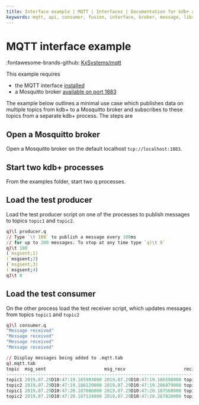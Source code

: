 ```yaml
---
title: Interface example | MQTT | Interfaces | Documentation for kdb+ and q
keywords: mqtt, api, consumer, fusion, interface, broker, message, library, telemetry, producer, q
---
```

# MQTT interface example

:fontawesome-brands-github:
[KxSystems/mqtt](https://github.com/KxSystems/mqtt)



This example requires 

-   the MQTT interface [installed](https://github.com/kxsystems/mqtt/blob/master/README.md)
-   a Mosquitto broker [available on port 1883](https://mosquitto.org/download/)


The example below outlines a minimal use case which publishes data on multiple topics from kdb+ to a Mosquitto broker and subscribes to these topics from a separate kdb+ process. The steps are

## Open a Mosquitto broker 

Open a Mosquitto broker on the default localhost `tcp://localhost:1883`.


## Start two kdb+ processes

From the examples folder, start two q processes.


## Load the test producer 

Load the test producer script on one of the processes to publish messages to topics `topic1` and `topic2`.

```q
q)\l producer.q
// Type `\t 100` to publish a message every 100ms 
// for up to 200 messages. To stop at any time type `q)\t 0`
q)\t 100
(`msgsent;1)
(`msgsent;2)
(`msgsent;3)
(`msgsent;4)
q)\t 0
```


## Load the test consumer

On the other process load the test receiver script, which updates messages from topics `topic1` and `topic2`

```q
q)\l consumer.q
"Message received"
"Message received"
"Message received"
"Message received"

// Display messages being added to .mqtt.tab
q).mqtt.tab
topic  msg_sent                      msg_recv                      recieved_m..
-----------------------------------------------------------------------------..
topic1 2019.07.29D10:47:19.185993000 2019.07.29D10:47:19.186598000 topic1_0  ..
topic2 2019.07.29D10:47:19.186129000 2019.07.29D10:47:19.286879000 topic2_0  ..
topic1 2019.07.29D10:47:20.187006000 2019.07.29D10:47:20.187568000 topic1_1  ..
topic2 2019.07.29D10:47:20.187124000 2019.07.29D10:47:20.287820000 topic2_1  ..
```

